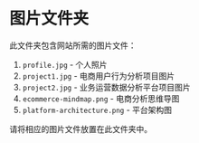 # 图片文件夹

此文件夹包含网站所需的图片文件：

1. `profile.jpg` - 个人照片
2. `project1.jpg` - 电商用户行为分析项目图片
3. `project2.jpg` - 业务运营数据分析平台项目图片
4. `ecommerce-mindmap.png` - 电商分析思维导图
5. `platform-architecture.png` - 平台架构图

请将相应的图片文件放置在此文件夹中。
